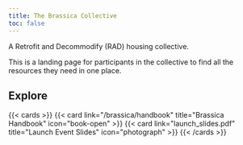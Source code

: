 ```yaml
---
title: The Brassica Collective
toc: false
---
```


A Retrofit and Decommodify (RAD) housing collective.

This is a landing page for participants in the collective to find all the resources they need in one place.

## Explore

{{< cards >}}
  {{< card link="/brassica/handbook" title="Brassica Handbook" icon="book-open" >}}
  {{< card link="launch_slides.pdf" title="Launch Event Slides" icon="photograph" >}}
{{< /cards >}}
